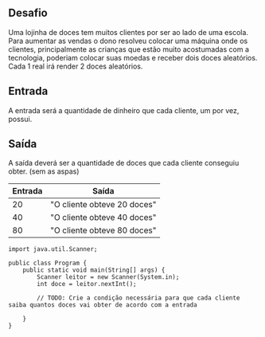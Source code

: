 ## Desafio

Uma lojinha de doces tem muitos clientes por ser ao lado de uma escola. Para aumentar as vendas o dono resolveu colocar uma máquina onde os clientes, principalmente as crianças que estão muito acostumadas com a tecnologia, poderiam colocar suas moedas e receber dois doces aleatórios. Cada 1 real irá render 2 doces aleatórios.

## Entrada

A entrada será a quantidade de dinheiro que cada cliente, um por vez, possui.

## Saída

A saída deverá ser a quantidade de doces que cada cliente conseguiu obter. (sem as aspas)

| Entrada | Saída|
| ---|--- |
| 20 | "O cliente obteve 20 doces"  |
| 40 | "O cliente obteve 40 doces" |
| 80 | "O cliente obteve 80 doces" |

```
import java.util.Scanner; 
    
public class Program {
    public static void main(String[] args) {
        Scanner leitor = new Scanner(System.in);
        int doce = leitor.nextInt();
        
        // TODO: Crie a condição necessária para que cada cliente saiba quantos doces vai obter de acordo com a entrada

    }
}
```
